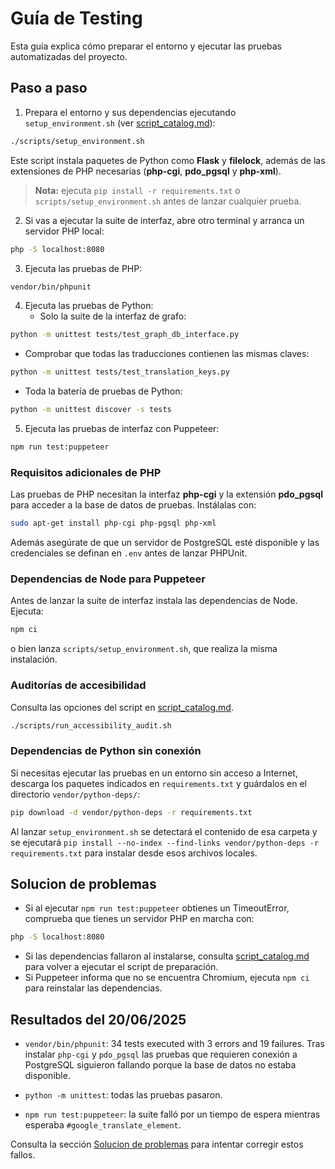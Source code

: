 # Guía de Testing

Esta guía explica cómo preparar el entorno y ejecutar las pruebas automatizadas del proyecto.

## Paso a paso

1. Prepara el entorno y sus dependencias ejecutando
   `setup_environment.sh` (ver
   [script_catalog.md](script_catalog.md)):

```bash
./scripts/setup_environment.sh
```
Este script instala paquetes de Python como **Flask** y **filelock**,
además de las extensiones de PHP necesarias (**php-cgi**, **pdo_pgsql** y
**php-xml**).
> **Nota:** ejecuta `pip install -r requirements.txt` o
> `scripts/setup_environment.sh` antes de lanzar cualquier prueba.

2. Si vas a ejecutar la suite de interfaz, abre otro terminal y arranca un servidor PHP local:

```bash
php -S localhost:8080
```

3. Ejecuta las pruebas de PHP:

```bash
vendor/bin/phpunit
```

4. Ejecuta las pruebas de Python:
   - Solo la suite de la interfaz de grafo:

```bash
python -m unittest tests/test_graph_db_interface.py
```

   - Comprobar que todas las traducciones contienen las mismas claves:

```bash
python -m unittest tests/test_translation_keys.py
```

- Toda la batería de pruebas de Python:

```bash
python -m unittest discover -s tests
```

5. Ejecuta las pruebas de interfaz con Puppeteer:

```bash
npm run test:puppeteer
```

### Requisitos adicionales de PHP

Las pruebas de PHP necesitan la interfaz **php-cgi** y la extensión
**pdo_pgsql** para acceder a la base de datos de pruebas. Instálalas con:

```bash
sudo apt-get install php-cgi php-pgsql php-xml
```

Además asegúrate de que un servidor de PostgreSQL esté disponible y las
credenciales se definan en `.env` antes de lanzar PHPUnit.

### Dependencias de Node para Puppeteer

Antes de lanzar la suite de interfaz instala las dependencias de Node. Ejecuta:

```bash
npm ci
```

o bien lanza `scripts/setup_environment.sh`, que realiza la misma instalación.

### Auditorías de accesibilidad

Consulta las opciones del script en [script_catalog.md](script_catalog.md).

```bash
./scripts/run_accessibility_audit.sh
```

### Dependencias de Python sin conexión

Si necesitas ejecutar las pruebas en un entorno sin acceso a Internet, descarga
los paquetes indicados en `requirements.txt` y guárdalos en el directorio
`vendor/python-deps/`:

```bash
pip download -d vendor/python-deps -r requirements.txt
```

Al lanzar `setup_environment.sh` se detectará el contenido de esa carpeta y se
ejecutará `pip install --no-index --find-links vendor/python-deps -r
requirements.txt` para instalar desde esos archivos locales.

## Solucion de problemas

- Si al ejecutar `npm run test:puppeteer` obtienes un TimeoutError, comprueba que tienes un servidor PHP en marcha con:

```bash
php -S localhost:8080
```

- Si las dependencias fallaron al instalarse, consulta [script_catalog.md](script_catalog.md) para volver a ejecutar el script de preparación.
- Si Puppeteer informa que no se encuentra Chromium, ejecuta `npm ci` para reinstalar las dependencias.

## Resultados del 20/06/2025

- `vendor/bin/phpunit`: 34 tests executed with 3 errors and 19 failures. Tras instalar `php-cgi` y `pdo_pgsql` las pruebas que requieren conexión a PostgreSQL siguieron fallando porque la base de datos no estaba disponible.

- `python -m unittest`: todas las pruebas pasaron.

- `npm run test:puppeteer`: la suite falló por un tiempo de espera mientras esperaba `#google_translate_element`.

Consulta la sección [Solucion de problemas](#solucion-de-problemas) para intentar corregir estos fallos.
